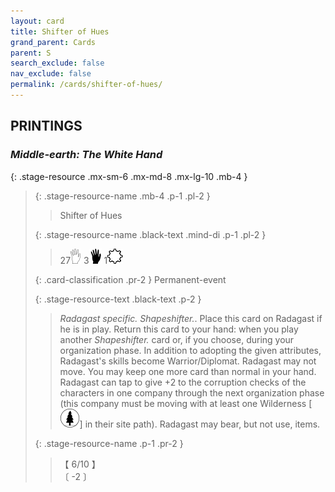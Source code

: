 ```yaml
---
layout: card
title: Shifter of Hues
grand_parent: Cards
parent: S
search_exclude: false
nav_exclude: false
permalink: /cards/shifter-of-hues/
---
```


## PRINTINGS


### _Middle-earth: The White Hand_

{: .stage-resource .mx-sm-6 .mx-md-8 .mx-lg-10 .mb-4 }
> {: .stage-resource-name .mb-4 .p-1 .pl-2 }
> > <div class="card-mp"></div>
> > <div class="card-name">Shifter of Hues</div>
>
> {: .stage-resource-name .black-text .mind-di .p-1 .pl-2 }
> > 27![](/assets/images/gi.svg) 3![](/assets/images/di.svg) 1![](/assets/images/stage-point.svg)
>
> {: .card-classification .pr-2 }
> Permanent-event
>
> {: .stage-resource-text .black-text .p-2 }
> > _Radagast specific._ _Shapeshifter._. Place this card on Radagast if he is in play. Return this card to your hand: when you play another _Shapeshifter._ card or, if you choose, during your organization phase. In addition to adopting the given attributes, Radagast's skills become Warrior/Diplomat. Radagast may not move. You may keep one more card than normal in your hand. Radagast can tap to give +2 to the corruption checks of the characters in one company through the next organization phase (this company must be moving with at least one Wilderness \[![](/assets/images/wilderness.svg)] in their site path). Radagast may bear, but not use, items. 
> 
> {: .stage-resource-name .p-1 .pr-2 }
> > <div class="card-shield">【 6/10 】</div>
> > <div class="card-corruption">〔 -2 〕</div>
